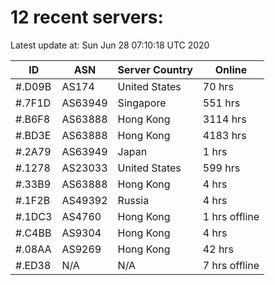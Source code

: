 # 12 recent servers:

Latest update at: Sun Jun 28 07:10:18 UTC 2020

| ID | ASN | Server Country | Online |
| -- | --- | -------------- | ------ |
| #.D09B | AS174 | United States | 70 hrs |
| #.7F1D | AS63949 | Singapore | 551 hrs |
| #.B6F8 | AS63888 | Hong Kong | 3114 hrs |
| #.BD3E | AS63888 | Hong Kong | 4183 hrs |
| #.2A79 | AS63949 | Japan | 1 hrs |
| #.1278 | AS23033 | United States | 599 hrs |
| #.33B9 | AS63888 | Hong Kong | 4 hrs |
| #.1F2B | AS49392 | Russia | 4 hrs |
| #.1DC3 | AS4760 | Hong Kong | 1 hrs offline |
| #.C4BB | AS9304 | Hong Kong | 4 hrs |
| #.08AA | AS9269 | Hong Kong | 42 hrs |
| #.ED38 | N/A | N/A | 7 hrs offline |

